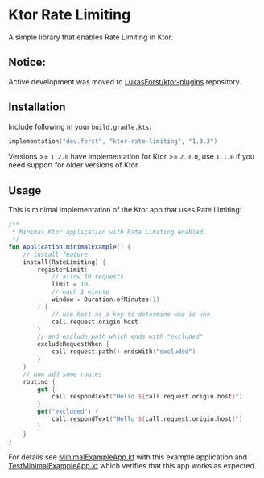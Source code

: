 # Ktor Rate Limiting

A simple library that enables Rate Limiting in Ktor. 

## Notice:
Active development was moved to [LukasForst/ktor-plugins](https://github.com/LukasForst/ktor-plugins/) repository.

## Installation

Include following in your `build.gradle.kts`:

```kotlin
implementation("dev.forst", "ktor-rate-limiting", "1.3.3")
```

Versions >= `1.2.0` have implementation for Ktor >= `2.0.0`, use `1.1.0` if you need support for older versions of Ktor.

## Usage

This is minimal implementation of the Ktor app that uses Rate Limiting:

```kotlin
/**
 * Minimal Ktor application with Rate Limiting enabled.
 */
fun Application.minimalExample() {
    // install feature
    install(RateLimiting) {
        registerLimit(
            // allow 10 requests
            limit = 10,
            // each 1 minute
            window = Duration.ofMinutes(1)
        ) {
            // use host as a key to determine who is who
            call.request.origin.host
        }
        // and exclude path which ends with "excluded"
        excludeRequestWhen {
            call.request.path().endsWith("excluded")
        }
    }
    // now add some routes
    routing {
        get {
            call.respondText("Hello ${call.request.origin.host}")
        }
        get("excluded") {
            call.respondText("Hello ${call.request.origin.host}")
        }
    }
}
```

For details see [MinimalExampleApp.kt](src/test/kotlin/dev/forst/ktor/ratelimiting/MinimalExampleApp.kt) with this example application
and [TestMinimalExampleApp.kt](src/test/kotlin/dev/forst/ktor/ratelimiting/TestMinimalExampleApp.kt) which verifies that this app works as
expected.
